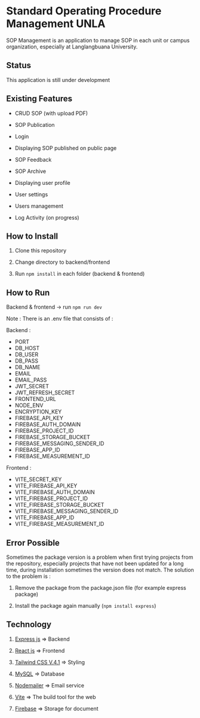 # Standard Operating Procedure Management UNLA

SOP Management is an application to manage SOP in each unit or campus organization, especially at Langlangbuana University.

## Status

This application is still under development

## Existing Features

- CRUD SOP (with upload PDF)

- SOP Publication

- Login

- Displaying SOP published on public page

- SOP Feedback

- SOP Archive

- Displaying user profile

- User settings

- Users management

- Log Activity (on progress)

## How to Install

1. Clone this repository

2. Change directory to backend/frontend

3. Run `npm install` in each folder (backend & frontend)

## How to Run

Backend & frontend -> run `npm run dev`

Note :
There is an .env file that consists of :

Backend :

- PORT
- DB_HOST
- DB_USER
- DB_PASS
- DB_NAME
- EMAIL
- EMAIL_PASS
- JWT_SECRET
- JWT_REFRESH_SECRET
- FRONTEND_URL
- NODE_ENV
- ENCRYPTION_KEY
- FIREBASE_API_KEY
- FIREBASE_AUTH_DOMAIN
- FIREBASE_PROJECT_ID
- FIREBASE_STORAGE_BUCKET
- FIREBASE_MESSAGING_SENDER_ID
- FIREBASE_APP_ID
- FIREBASE_MEASUREMENT_ID

Frontend :

- VITE_SECRET_KEY
- VITE_FIREBASE_API_KEY
- VITE_FIREBASE_AUTH_DOMAIN
- VITE_FIREBASE_PROJECT_ID
- VITE_FIREBASE_STORAGE_BUCKET
- VITE_FIREBASE_MESSAGING_SENDER_ID
- VITE_FIREBASE_APP_ID
- VITE_FIREBASE_MEASUREMENT_ID

## Error Possible

Sometimes the package version is a problem when first trying projects from the repository, especially projects that have not been updated for a long time, during installation sometimes the version does not match. The solution to the problem is :

1. Remove the package from the package.json file (for example express package)

2. Install the package again manually (`npm install express`)

## Technology

1. [Express js](https://expressjs.com) => Backend

2. [React js](https://react.dev) => Frontend

3. [Tailwind CSS V.4.1](https://tailwindcss.com) => Styling

4. [MySQL](https://www.mysql.com) => Database

5. [Nodemailer](https://nodemailer.com) => Email service

6. [Vite](https://vite.dev) => The build tool for the web

7. [Firebase](https://firebase.google.com) => Storage for document
